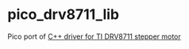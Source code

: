 # pico_drv8711_lib
Pico port of [C++ driver for TI DRV8711 stepper motor](https://github.com/jancumps/drv8711_lib)
